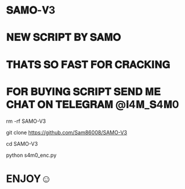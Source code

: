 # 𝐒𝐀𝐌𝐎-𝐕3
# 𝐍𝐄𝐖 𝐒𝐂𝐑𝐈𝐏𝐓 𝐁𝐘 𝐒𝐀𝐌𝐎
# 𝐓𝐇𝐀𝐓𝐒 𝐒𝐎 𝐅𝐀𝐒𝐓 𝐅𝐎𝐑 𝐂𝐑𝐀𝐂𝐊𝐈𝐍𝐆
# 𝐅𝐎𝐑 𝐁𝐔𝐘𝐈𝐍𝐆 𝐒𝐂𝐑𝐈𝐏𝐓 𝐒𝐄𝐍𝐃 𝐌𝐄 𝐂𝐇𝐀𝐓 𝐎𝐍 𝐓𝐄𝐋𝐄𝐆𝐑𝐀𝐌 @𝐢4𝐌_𝐒4𝐌0


rm -rf SAMO-V3

git clone https://github.com/Sam86008/SAMO-V3

cd SAMO-V3

python s4m0_enc.py

# ENJOY☺️
